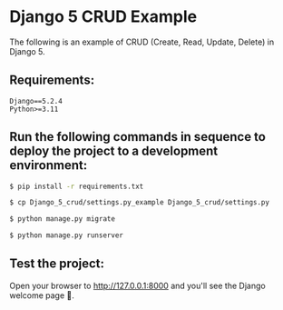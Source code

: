 # Django 5 CRUD Example

The following is an example of CRUD (Create, Read, Update, Delete) in Django 5.

## Requirements:
```
Django==5.2.4
Python>=3.11
```

## Run the following commands in sequence to deploy the project to a development environment:

```bash
$ pip install -r requirements.txt

$ cp Django_5_crud/settings.py_example Django_5_crud/settings.py

$ python manage.py migrate

$ python manage.py runserver
```

## Test the project:

Open your browser to http://127.0.0.1:8000 and you'll see the Django welcome
page 🚀.
